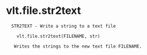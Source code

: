 # vlt.file.str2text

```
  STR2TEXT - Write a string to a text file
 
    vlt.file.str2text(FILENAME, str)
 
   Writes the strings to the new text file FILENAME.

```
